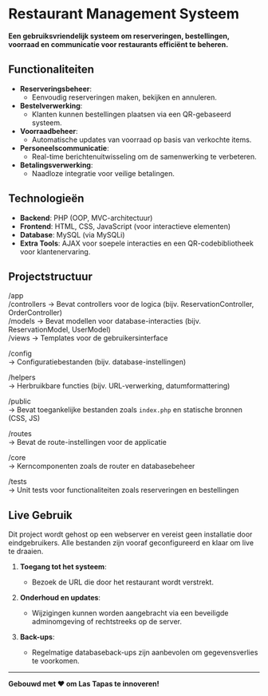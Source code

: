 # Restaurant Management Systeem

**Een gebruiksvriendelijk systeem om reserveringen, bestellingen, voorraad en communicatie voor restaurants efficiënt te beheren.**

## Functionaliteiten

- **Reserveringsbeheer**: 
  - Eenvoudig reserveringen maken, bekijken en annuleren.
- **Bestelverwerking**: 
  - Klanten kunnen bestellingen plaatsen via een QR-gebaseerd systeem.
- **Voorraadbeheer**: 
  - Automatische updates van voorraad op basis van verkochte items.
- **Personeelscommunicatie**: 
  - Real-time berichtenuitwisseling om de samenwerking te verbeteren.
- **Betalingsverwerking**: 
  - Naadloze integratie voor veilige betalingen.

## Technologieën

- **Backend**: PHP (OOP, MVC-architectuur)
- **Frontend**: HTML, CSS, JavaScript (voor interactieve elementen)
- **Database**: MySQL (via MySQLi)
- **Extra Tools**: AJAX voor soepele interacties en een QR-codebibliotheek voor klantenervaring.

## Projectstructuur

/app  
  /controllers   -> Bevat controllers voor de logica (bijv. ReservationController, OrderController)  
  /models        -> Bevat modellen voor database-interacties (bijv. ReservationModel, UserModel)  
  /views         -> Templates voor de gebruikersinterface  

/config  
  -> Configuratiebestanden (bijv. database-instellingen)

/helpers  
  -> Herbruikbare functies (bijv. URL-verwerking, datumformattering)

/public  
  -> Bevat toegankelijke bestanden zoals `index.php` en statische bronnen (CSS, JS)

/routes  
  -> Bevat de route-instellingen voor de applicatie  

/core  
  -> Kerncomponenten zoals de router en databasebeheer  

/tests  
  -> Unit tests voor functionaliteiten zoals reserveringen en bestellingen  

## Live Gebruik

Dit project wordt gehost op een webserver en vereist geen installatie door eindgebruikers. Alle bestanden zijn vooraf geconfigureerd en klaar om live te draaien.  

1. **Toegang tot het systeem**:  
   - Bezoek de URL die door het restaurant wordt verstrekt.  

2. **Onderhoud en updates**:  
   - Wijzigingen kunnen worden aangebracht via een beveiligde adminomgeving of rechtstreeks op de server.  

3. **Back-ups**:  
   - Regelmatige databaseback-ups zijn aanbevolen om gegevensverlies te voorkomen.

---

**Gebouwd met ❤️ om Las Tapas te innoveren!**
